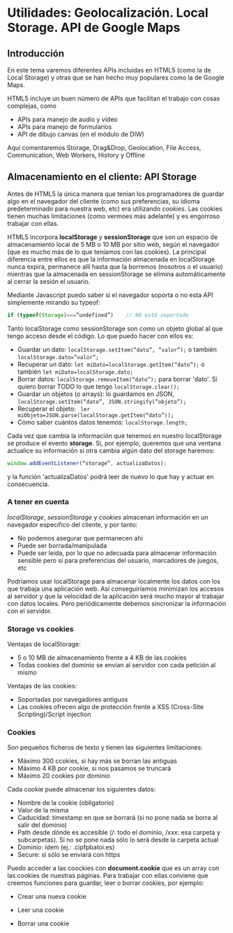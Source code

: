 # Utilidades: Geolocalización. Local Storage. API de Google Maps

## Introducción
En este tema varemos diferentes APIs incluidas en HTML5 (como la de Local Storage) y otras que se han hecho muy populares como la de Google Maps.

HTML5 incluye un buen número de APIs que facilitan el trabajo con cosas complejas, como
* APIs para manejo de audio y vídeo
* APIs para manejo de formularios
* API de dibujo canvas (en el módulo de DIW)

Aquí comentaremos Storage, Drag&Drop, Geolocation, File Access, Communication, Web Workers, History y Offline

## Almacenamiento en el cliente: API Storage
Antes de HTML5 la única manera que tenían los programadores de guardar algo en el navegador del cliente (como sus preferencias, su idioma predeterminado para nuestra web, etc) era utilizando _cookies_. Las cookies tienen muchas limitaciones (como vermoes más adelante) y es engorroso trabajar con ellas. 

HTML5 incorpora **localStorage** y **sessionStorage** que son un espacio de almacenamiento local de 5 MB o 10 MB por sitio web, según el navegador (que es mucho más de lo que teníamos con las cookies). La principal diferencia entre ellos es que la información almacenada en localStorage nunca expira, permanece allí hasta que la borremos (nosotros o el usuario) mientras que la almacenada en sessionStorage se elimina automáticamente al cerrar la sesión el usuario.

Mediante Javascript puedo saber si el navegador soporta o no esta API simplemente mirando su typeof:

```javascript
if (typeof(Storage)===”undefined”)    // NO está soportado
```

Tanto localStorage como sessionStorage son como un objeto global al que tengo acceso desde el código. Lo que puedo hacer con ellos es:
* Guardar un dato: `localStorage.setItem(“dato”, ”valor”);` o también `localStorage.dato=”valor”;`
* Recuperar un dato: `let miDato=localStorage.getItem(“dato”);` o también `let miDato=localStorage.dato;`
* Borrar datos: `localStorage.removeItem(“dato”);` para borrar 'dato'. Si quiero borrar TODO lo que tengo `localStorage.clear();`
* Guardar un objetos (o arrays): lo guardamos en JSON, `localStorage.setItem(“dato”, JSON.stringify(”objeto”);`
* Recuperar el objeto: ` ler miObjeto=JSON.parse(localStorage.getItem(“dato”));`
* Cómo saber cuántos datos tenemos: `localStorage.length;`

Cada vez que cambia la información que tenemos en nuestro localStorage se produce el evento **storage**. Si, por ejemplo, queremos que una ventana actualice su información si otra cambia algún dato del storage haremos:

```javascript
window.addEventListener(“storage”, actualizaDatos);
```

y la función 'actualizaDatos' podrá leer de nuevo lo que hay y actuar en consecuencia.

### A tener en cuenta
_localStorage_, _sessionStorage_ y _cookies_ almacenan información en un navegador específico del cliente, y por tanto:
* No podemos asegurar que permanecen ahí
* Puede ser borrada/manipulada
* Puede ser leída, por lo que no adecuada para almacenar información sensible pero sí para preferencias del usuario, marcadores de juegos, etc

Podríamos usar localStorage para almacenar localmente los datos con los que trabaja una aplicación web. Así conseguiríamos minimizan los accesos al servidor y que la velocidad de la aplicación será mucho mayor al trabajar con datos locales. Pero periódicamente debemos sincronizar la información con el servidor.

### Storage vs cookies
Ventajas de localStorage:
* 5 o 10 MB de almacenamiento frente a 4 KB de las cookies
* Todas cookies del dominio se envían al servidor con cada petición al mismo

Ventajas de las cookies:
* Soportadas por navegadores antiguos
* Las cookies ofrecen algo de protección frente a XSS (Cross-Site Scripting)/Script injection

### Cookies
Son pequeños ficheros de texto y tienen las siguientes limitaciones:
* Máximo 300 ccokies, si hay más se borran las antiguas
* Máximo 4 KB por cookie, si nos pasamos se truncará
* Máximo 20 cookies por dominio

Cada cookie puede almacenar los siguientes datos:
* Nombre  de la cookie (obligatorio)
* Valor de la misma
* Caducidad: timestamp en que se borrará (si no pone nada se borra al salir del dominio)
* Path desde dónde es accesible (/: todo el dominio, /xxx: esa carpeta y subcarpetas). Si no se pone nada sólo lo será desde la carpeta actual
* Dominio: ídem (ej.: .cipfpbatoi.es)
* Secure: si sólo se enviará con https
 
Puedo acceder a las coockies con **document.cookie** que es un array con las cookies de nuestras páginas. Para trabajar con ellas conviene que creemos funciones para guardar, leer o borrar cookies, por ejemplo:
* Crear una nueva cookie

* Leer una cookie

* Borrar una cookie


